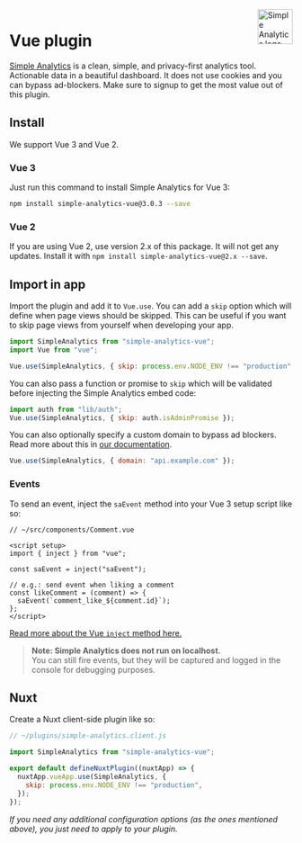 <a href="https://simpleanalytics.com/?ref=github.com/simpleanalytics/vue-plugin">
  <img src="https://assets.simpleanalytics.com/images/logos/logo-github-readme.png" alt="Simple Analytics logo" align="right" height="62" />
</a>

# Vue plugin

[Simple Analytics](https://www.simpleanalytics.com/) is a clean, simple, and privacy-first analytics tool. Actionable data in a beautiful dashboard. It does not use cookies and you can bypass ad-blockers. Make sure to signup to get the most value out of this plugin.

## Install

We support Vue 3 and Vue 2.

### Vue 3

Just run this command to install Simple Analytics for Vue 3:

```bash
npm install simple-analytics-vue@3.0.3 --save
```

### Vue 2

If you are using Vue 2, use version 2.x of this package. It will not get any updates. Install it with `npm install simple-analytics-vue@2.x --save`.

## Import in app

Import the plugin and add it to `Vue.use`. You can add a `skip` option which will define when page views should be skipped. This can be useful if you want to skip page views from yourself when developing your app.

```js
import SimpleAnalytics from "simple-analytics-vue";
import Vue from "vue";

Vue.use(SimpleAnalytics, { skip: process.env.NODE_ENV !== "production" });
```

You can also pass a function or promise to `skip` which will be validated before injecting the Simple Analytics embed code:

```js
import auth from "lib/auth";
Vue.use(SimpleAnalytics, { skip: auth.isAdminPromise });
```

You can also optionally specify a custom domain to bypass ad blockers. Read more about this in [our documentation](https://docs.simpleanalytics.com/bypass-ad-blockers).

```js
Vue.use(SimpleAnalytics, { domain: "api.example.com" });
```

### Events

To send an event, inject the `saEvent` method into your Vue 3 setup script like so:

```vue
// ~/src/components/Comment.vue

<script setup>
import { inject } from "vue";

const saEvent = inject("saEvent");

// e.g.: send event when liking a comment
const likeComment = (comment) => {
  saEvent(`comment_like_${comment.id}`);
};
</script>
```

[Read more about the Vue `inject` method here.](https://vuejs.org/guide/components/provide-inject.html#inject)

> **Note: Simple Analytics does not run on localhost.**  
> You can still fire events, but they will be captured and logged in the console for debugging purposes.

## Nuxt

Create a Nuxt client-side plugin like so:

```js
// ~/plugins/simple-analytics.client.js

import SimpleAnalytics from "simple-analytics-vue";

export default defineNuxtPlugin((nuxtApp) => {
  nuxtApp.vueApp.use(SimpleAnalytics, {
    skip: process.env.NODE_ENV !== "production",
  });
});
```

_If you need any additional configuration options (as the ones mentioned above), you just need to apply to your plugin._
